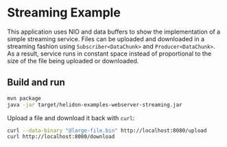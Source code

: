 # Streaming Example

This application uses NIO and data buffers to show the implementation of a simple streaming service.
 Files can be uploaded and downloaded in a streaming fashion using `Subscriber<DataChunk>` and 
`Producer<DataChunk>`. As a result, service runs in constant space instead of proportional
to the size of the file being uploaded or downloaded.

## Build and run

```bash
mvn package
java -jar target/helidon-examples-webserver-streaming.jar
```

Upload a file and download it back with `curl`:
```bash
curl --data-binary "@large-file.bin" http://localhost:8080/upload
curl http://localhost:8080/download
```
